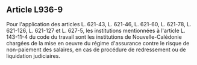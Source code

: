 Article L936-9
----
Pour l'application des articles L. 621-43, L. 621-46, L. 621-60, L. 621-78, L.
621-126, L. 621-127 et L. 627-5, les institutions mentionnées à l'article L.
143-11-4 du code du travail sont les institutions de Nouvelle-Calédonie chargées
de la mise en oeuvre du régime d'assurance contre le risque de non-paiement des
salaires, en cas de procédure de redressement ou de liquidation judiciaires.
